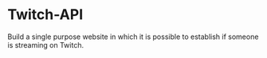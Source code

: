 # Twitch-API
Build a single purpose website in which it is possible to establish if someone is streaming on Twitch.
